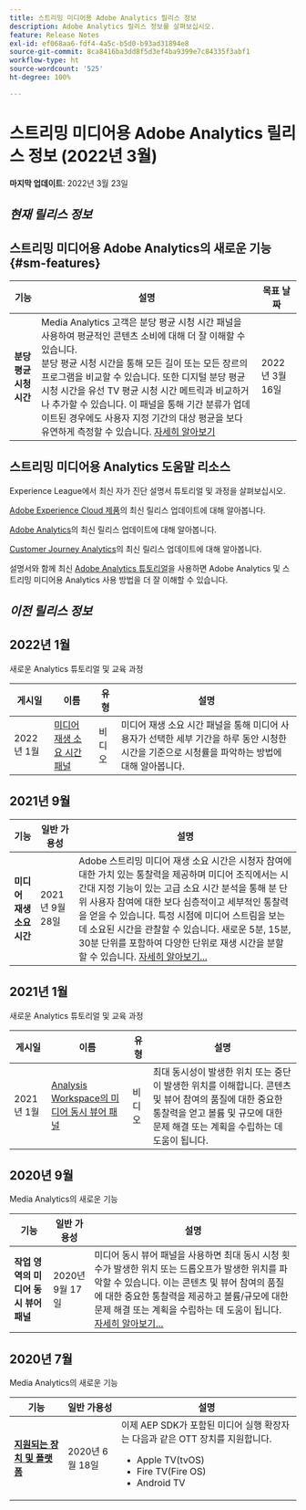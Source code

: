 ```yaml
---
title: 스트리밍 미디어용 Adobe Analytics 릴리스 정보
description: Adobe Analytics 릴리스 정보를 살펴보십시오.
feature: Release Notes
exl-id: ef068aa6-fdf4-4a5c-b5d0-b93ad31894e8
source-git-commit: 8ca8416ba3dd8f5d3ef4ba9399e7c84335f3abf1
workflow-type: ht
source-wordcount: '525'
ht-degree: 100%

---
```


# 스트리밍 미디어용 Adobe Analytics 릴리스 정보 (2022년 3월)

**마지막 업데이트**: 2022년 3월 23일

## *현재 릴리스 정보*

## 스트리밍 미디어용 Adobe Analytics의 새로운 기능  {#sm-features}

| 기능 | 설명 | 목표 날짜 |
| ----------- | ---------- | ------- |
| **분당 평균 시청 시간** | Media Analytics 고객은 분당 평균 시청 시간 패널을 사용하여 평균적인 콘텐츠 소비에 대해 더 잘 이해할 수 있습니다. <br>분당 평균 시청 시간을 통해 모든 길이 또는 모든 장르의 프로그램을 비교할 수 있습니다. 또한 디지털 분당 평균 시청 시간을 유선 TV 평균 시청 시간 메트릭과 비교하거나 추가할 수 있습니다. 이 패널을 통해 기간 분류가 업데이트된 경우에도 사용자 지정 기간의 대상 평균을 보다 유연하게 측정할 수 있습니다. [자세히 알아보기](https://experienceleague.adobe.com/docs/media-analytics/using/media-reports/average-minute-audience.html?lang=kr) | 2022년 3월 16일 |

## 스트리밍 미디어용 Analytics 도움말 리소스

Experience League에서 최신 자가 진단 설명서 튜토리얼 및 과정을 살펴보십시오.

[Adobe Experience Cloud 제품](https://business.adobe.com/products/adobe-experience-cloud-products.html)의 최신 릴리스 업데이트에 대해 알아봅니다.

[Adobe Analytics](https://experienceleague.adobe.com/docs/analytics/release-notes/latest.html?lang=kr)의 최신 릴리스 업데이트에 대해 알아봅니다.

[Customer Journey Analytics](https://experienceleague.adobe.com/docs/analytics-platform/using/releases/latest.html?lang=kr)의 최신 릴리스 업데이트에 대해 알아봅니다.

설명서와 함께 최신 [Adobe Analytics 튜토리얼](https://experienceleague.adobe.com/docs/analytics-learn/tutorials/overview.html?lang=kr)을 사용하면 Adobe Analytics 및 스트리밍 미디어용 Analytics 사용 방법을 더 잘 이해할 수 있습니다.

## *이전 릴리스 정보*

## 2022년 1월

새로운 Analytics 튜토리얼 및 교육 과정

| 게시일 | 이름 | 유형 | 설명 |
| ----------- | ---------- | ---------- | --------- |
| 2022년 1월 | [미디어 재생 소요 시간 패널](https://experienceleague.adobe.com/docs/analytics-learn/tutorials/media-analytics/measuring-media-analytics/media-playback-time-spent-panel.html?lang=kr) | 비디오 | 미디어 재생 소요 시간 패널을 통해 미디어 사용자가 선택한 세부 기간을 하루 동안 시청한 시간을 기준으로 시청률을 파악하는 방법에 대해 알아봅니다. |

## 2021년 9월

| 기능 | 일반 가용성 | 설명 |
| ----------- | ---------- | -------------- |
| **미디어 재생 소요 시간** | 2021년 9월 28일 | Adobe 스트리밍 미디어 재생 소요 시간은 시청자 참여에 대한 가치 있는 통찰력을 제공하며 미디어 조직에서는 시간대 지정 기능이 있는 고급 소요 시간 분석을 통해 분 단위 사용자 참여에 대한 보다 심층적이고 세부적인 통찰력을 얻을 수 있습니다. 특정 시점에 미디어 스트림을 보는 데 소요된 시간을 관찰할 수 있습니다. 새로운 5분, 15분, 30분 단위를 포함하여 다양한 단위로 재생 시간을 분할할 수 있습니다. [자세히 알아보기...](/help/media-reports/media-workspace-panels/media-playback-time-spent.md) |

## 2021년 1월

새로운 Analytics 튜토리얼 및 교육 과정

| 게시일 | 이름 | 유형 | 설명 |
| ----------- | ---------- | ---------- | --------- |
| 2021년 1월 | [Analysis Workspace의 미디어 동시 뷰어 패널](https://experienceleague.adobe.com/docs/analytics-learn/tutorials/analysis-workspace/using-panels/media-concurrent-viewers-panel-in-analysis-workspace.html?lang=kr#analysis-workspace) | 비디오 | 최대 동시성이 발생한 위치 또는 중단이 발생한 위치를 이해합니다. 콘텐츠 및 뷰어 참여의 품질에 대한 중요한 통찰력을 얻고 볼륨 및 규모에 대한 문제 해결 또는 계획을 수립하는 데 도움이 됩니다. |


## 2020년 9월

Media Analytics의 새로운 기능

| 기능 | 일반 가용성 | 설명 |
| -------- | -------------------- | ----------- |
| **작업 영역의 미디어 동시 뷰어 패널** | 2020년 9월 17일 | 미디어 동시 뷰어 패널을 사용하면 최대 동시 시청 횟수가 발생한 위치 또는 드롭오프가 발생한 위치를 파악할 수 있습니다. 이는 콘텐츠 및 뷰어 참여의 품질에 대한 중요한 통찰력을 제공하고 볼륨/규모에 대한 문제 해결 또는 계획을 수립하는 데 도움이 됩니다. [자세히 알아보기…](/help/media-reports/media-workspace-panels/media-concurrent-viewers.md) |


## 2020년 7월

Media Analytics의 새로운 기능

| 기능 | 일반 가용성 | 설명 |
| -------- | -------------------- | ----------- |
| [**지원되는 장치 및 플랫폼**](https://experienceleague.adobe.com/docs/media-analytics/using/supported-devices.html?lang=kr) | 2020년 6월 18일 | 이제 AEP SDK가 포함된 미디어 실행 확장자는 다음과 같은 OTT 장치를 지원합니다. <div><ul><li>Apple TV(tvOS)</li><li>Fire TV(Fire OS)</li><li>Android TV</li></ul></div> |



<!-- ## Important notices for [!DNL Analytics] administrators

**Updated on March 3, 2022**

| Notice | Date Added or Updated  | Description |
| ----------- | ---------- | ---------- |
| description | date | description |
| description | date | description |
| description | date | description |
| description | date | description | -->
